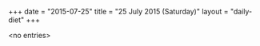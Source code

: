 +++
date = "2015-07-25"
title = "25 July 2015 (Saturday)"
layout = "daily-diet"
+++


\<no entries\>
